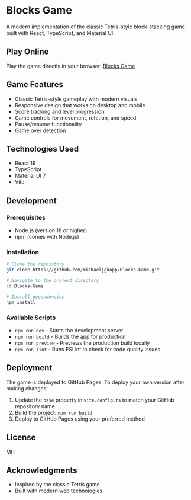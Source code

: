 # Blocks Game

A modern implementation of the classic Tetris-style block-stacking game built with React, TypeScript, and Material UI.

## Play Online

Play the game directly in your browser: [Blocks Game](https://michaeljgkopp.github.io/Blocks-Game/)

## Game Features

- Classic Tetris-style gameplay with modern visuals
- Responsive design that works on desktop and mobile
- Score tracking and level progression
- Game controls for movement, rotation, and speed
- Pause/resume functionality
- Game over detection

## Technologies Used

- React 19
- TypeScript
- Material UI 7
- Vite

## Development

### Prerequisites

- Node.js (version 18 or higher)
- npm (comes with Node.js)

### Installation

```bash
# Clone the repository
git clone https://github.com/michaeljgkopp/Blocks-Game.git

# Navigate to the project directory
cd Blocks-Game

# Install dependencies
npm install
```

### Available Scripts

- `npm run dev` - Starts the development server
- `npm run build` - Builds the app for production
- `npm run preview` - Previews the production build locally
- `npm run lint` - Runs ESLint to check for code quality issues

## Deployment

The game is deployed to GitHub Pages. To deploy your own version after making changes:

1. Update the `base` property in `vite.config.ts` to match your GitHub repository name
2. Build the project: `npm run build`
3. Deploy to GitHub Pages using your preferred method

## License

MIT

## Acknowledgments

- Inspired by the classic Tetris game
- Built with modern web technologies

